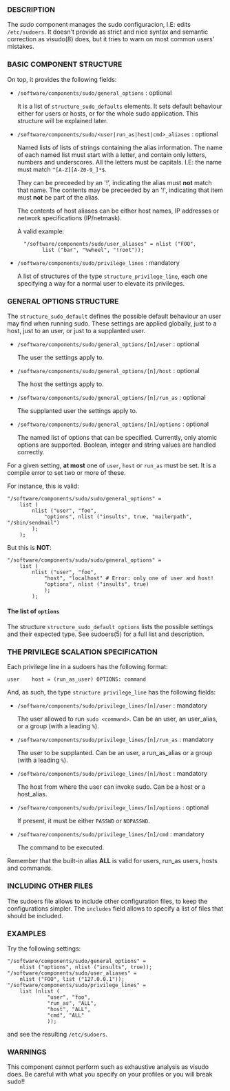 
### DESCRIPTION

The _sudo_ component manages the sudo configuracion, I.E: edits
`/etc/sudoers`. It doesn't provide as strict and nice syntax and
semantic correction as visudo(8) does, but it tries to warn on most
common users' mistakes.

### BASIC COMPONENT STRUCTURE

On top, it provides the following fields:

- `/software/components/sudo/general_options` : optional

    It is a list of `structure_sudo_defaults` elements. It sets default
    behaviour either for users or hosts, or for the whole sudo
    application. This structure will be explained later.

- `/software/components/sudo/<user|run_as|host|cmd>_aliases` :
optional

    Named lists of lists of strings containing the alias information. The
    name of each named list must start with a letter, and contain only
    letters, numbers and underscores. All the letters must be
    capitals. I.E: the name must match `^[A-Z][A-Z0-9_]*$`.

    They can be preceeded by an '!', indicating the alias must **not**
    match that name. The contents may be preceeded by an '!', indicating
    that item must **not** be part of the alias.

    The contents of host aliases can be either host names, IP addresses or
    network specifications (IP/netmask).

    A valid example:

        "/software/components/sudo/user_aliases" = nlist ("FOO",
              list ("bar", "%wheel", "!root"));

- `/software/components/sudo/privilege_lines` : mandatory

    A list of structures of the type `structure_privilege_line`, each one
    specifying a way for a normal user to elevate its privileges.

### GENERAL OPTIONS STRUCTURE

The `structure_sudo_default` defines the possible default behaviour
an user may find when running sudo. These settings are applied
globally, just to a host, just to an user, or just to a supplanted
user.

- `/software/components/sudo/general_options/[n]/user` : optional

    The user the settings apply to.

- `/software/components/sudo/general_options/[n]/host` : optional

    The host the settings apply to.

- `/software/components/sudo/general_options/[n]/run_as` : optional

    The supplanted user the settings apply to.

- `/software/components/sudo/general_options/[n]/options` : optional

    The named list of options that can be specified. Currently, only
    atomic options are supported.
    Boolean, integer and string values are handled correctly.

For a given setting, **at most** one of `user`, `host` or `run_as`
must be set. It is a compile error to set two or more of these.

For instance, this is valid:

    "/software/components/sudo/sudo/general_options" =
        list (
            nlist ("user", "foo",
                "options", nlist ("insults", true, "mailerpath", "/sbin/sendmail")
            );
        );

But this is **NOT**:

    "/software/components/sudo/sudo/general_options" =
        list (
            nlist ("user", "foo",
                "host", "localhost" # Error: only one of user and host!
                "options", nlist ("insults", true)
                );
            );

#### The list of `options`

The structure `structure_sudo_default_options` lists the possible
settings and their expected type. See sudoers(5) for a full list and
description.

### THE PRIVILEGE SCALATION SPECIFICATION

Each privilege line in a sudoers has the following format:

    user    host = (run_as_user) OPTIONS: command

And, as such, the type `structure privilege_line` has the following fields:

- `/software/components/sudo/privilege_lines/[n]/user` : mandatory

    The user allowed to run `sudo <command>`. Can be an user, an
    user\_alias, or a group (with a leading `%`).

- `/software/components/sudo/privilege_lines/[n]/run_as` : mandatory

    The user to be supplanted. Can be an user, a run\_as\_alias or a group
    (with a leading `%`).

- `/software/components/sudo/privilege_lines/[n]/host` : mandatory

    The host from where the user can invoke sudo. Can be a host or a host\_alias.

- `/software/components/sudo/privilege_lines/[n]/options` : optional

    If present, it must be either `PASSWD` or `NOPASSWD`.

- `/software/components/sudo/privilege_lines/[n]/cmd` : mandatory

    The command to be executed.

Remember that the built-in alias **ALL** is valid for users,
run\_as users, hosts and commands.

### INCLUDING OTHER FILES

The sudoers file allows to include other configuration files, to keep
the configurations simpler. The `includes` field allows to specify a
list of files that should be included.

### EXAMPLES

Try the following settings:

    "/software/components/sudo/general_options" =
        nlist ("options", nlist ("insults", true));
    "/software/components/sudo/user_aliases" =
        nlist ("FOO", list ("127.0.0.1"));
    "/software/components/sudo/privilege_lines" =
        list (nlist (
                 "user", "foo",
                 "run_as", "ALL",
                 "host", "ALL",
                 "cmd", "ALL"
                 ));

and see the resulting `/etc/sudoers`.

### WARNINGS

This component cannot perform such as exhaustive analysis as visudo
does. Be careful with what you specify on your profiles or you will
break sudo!!
